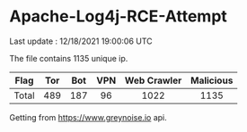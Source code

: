 
# Apache-Log4j-RCE-Attempt

Last update : 12/18/2021 19:00:06 UTC

The file contains 1135 unique ip.

| Flag | Tor | Bot | VPN | Web Crawler | Malicious |
| :-:  | :-: | :-: | :-: | :-:         | :-:       |
| Total| 489  | 187  | 96  | 1022          | 1135        |

Getting from https://www.greynoise.io api.